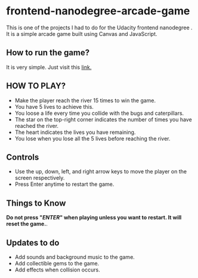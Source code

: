 # frontend-nanodegree-arcade-game
  This is one of the projects I had to do for the Udacity frontend nanodegree . It is a simple arcade game built using
  Canvas and JavaScript.

## How to run the game?
  It is very simple. Just visit this [link.](https://ashokviswa96.github.io/Arcade-Game/)

## HOW TO PLAY?

  * Make the player reach the river 15 times to win the game.
  * You have 5 lives to achieve this.
  * You loose a life every time you collide with the bugs and caterpillars.
  * The star on the top-right corner indicates the number of times you have reached the river.
  * The heart indicates the lives you have remaining.
  * You lose when you lose all the 5 lives before reaching the river.

## Controls
  * Use the up, down, left, and right arrow keys to move the player on the screen respectively.
  * Press Enter anytime to restart the game.


## Things to Know
  **Do not press "*ENTER*" when playing unless you want to restart. It will reset the game.**.

## Updates to do
  * Add sounds and background music to the game.
  * Add collectible gems to the game.
  * Add effects when collision occurs.
